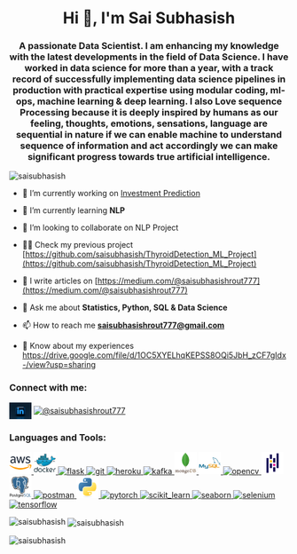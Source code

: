 <h1 align="center">Hi 👋, I'm Sai Subhasish</h1>
<h3 align="center">A passionate Data Scientist. I am enhancing my knowledge with the latest developments in the field of Data Science. I have worked in data science for more than a year, with a track record of successfully implementing data science pipelines in production with practical expertise using modular coding, ml-ops, machine learning & deep learning. I also Love sequence Processing because it is deeply inspired by humans as our feeling, thoughts, emotions, sensations, language are sequential in nature if we can enable machine to understand sequence of information and act accordingly we can make significant progress towards true artificial intelligence.</h3>

<p align="left"> <img src="https://komarev.com/ghpvc/?username=saisubhasish&label=Profile%20views&color=0e75b6&style=flat" alt="saisubhasish" /> </p>

- 🔭 I’m currently working on [Investment Prediction](https://github.com/saisubhasish/Investment_Prediction)

- 🌱 I’m currently learning **NLP**

- 👯 I’m looking to collaborate on NLP Project

- 👨‍💻 Check my previous project [https://github.com/saisubhasish/ThyroidDetection_ML_Project](https://github.com/saisubhasish/ThyroidDetection_ML_Project)

- 📝 I write articles on [https://medium.com/@saisubhasishrout777](https://medium.com/@saisubhasishrout777)

- 💬 Ask me about **Statistics, Python, SQL & Data Science**

- 📫 How to reach me **saisubhasishrout777@gmail.com**

- 📄 Know about my experiences https://drive.google.com/file/d/1OC5XYELhqKEPSS8OQi5JbH_zCF7gIdx-/view?usp=sharing

<h3 align="left">Connect with me:</h3>
<p align="left">
<a href="https://linkedin.com/in/sai-subhasish-rout-655707151/" target="blank"><img align="center" src="https://github.com/saisubhasish/datasets/blob/main/photo-1611944212129-29977ae1398c.jfif" alt="sai-subhasish-rout-655707151/" height="30" width="40" /></a>
<a href="https://medium.com/@saisubhasishrout777" target="blank"><img align="center" src="https://raw.githubusercontent.com/rahuldkjain/github-profile-readme-generator/master/src/images/icons/Social/medium.svg" alt="@saisubhasishrout777" height="30" width="40" /></a>
</p>

<h3 align="left">Languages and Tools:</h3>
<p align="left"> <a href="https://aws.amazon.com" target="_blank" rel="noreferrer"> <img src="https://raw.githubusercontent.com/devicons/devicon/master/icons/amazonwebservices/amazonwebservices-original-wordmark.svg" alt="aws" width="40" height="40"/> </a> <a href="https://www.docker.com/" target="_blank" rel="noreferrer"> <img src="https://raw.githubusercontent.com/devicons/devicon/master/icons/docker/docker-original-wordmark.svg" alt="docker" width="40" height="40"/> </a> <a href="https://flask.palletsprojects.com/" target="_blank" rel="noreferrer"> <img src="https://www.vectorlogo.zone/logos/pocoo_flask/pocoo_flask-icon.svg" alt="flask" width="40" height="40"/> </a> <a href="https://git-scm.com/" target="_blank" rel="noreferrer"> <img src="https://www.vectorlogo.zone/logos/git-scm/git-scm-icon.svg" alt="git" width="40" height="40"/> </a> <a href="https://heroku.com" target="_blank" rel="noreferrer"> <img src="https://www.vectorlogo.zone/logos/heroku/heroku-icon.svg" alt="heroku" width="40" height="40"/> </a> <a href="https://kafka.apache.org/" target="_blank" rel="noreferrer"> <img src="https://www.vectorlogo.zone/logos/apache_kafka/apache_kafka-icon.svg" alt="kafka" width="40" height="40"/> </a> <a href="https://www.mongodb.com/" target="_blank" rel="noreferrer"> <img src="https://raw.githubusercontent.com/devicons/devicon/master/icons/mongodb/mongodb-original-wordmark.svg" alt="mongodb" width="40" height="40"/> </a> <a href="https://www.mysql.com/" target="_blank" rel="noreferrer"> <img src="https://raw.githubusercontent.com/devicons/devicon/master/icons/mysql/mysql-original-wordmark.svg" alt="mysql" width="40" height="40"/> </a> <a href="https://opencv.org/" target="_blank" rel="noreferrer"> <img src="https://www.vectorlogo.zone/logos/opencv/opencv-icon.svg" alt="opencv" width="40" height="40"/> </a> <a href="https://pandas.pydata.org/" target="_blank" rel="noreferrer"> <img src="https://raw.githubusercontent.com/devicons/devicon/2ae2a900d2f041da66e950e4d48052658d850630/icons/pandas/pandas-original.svg" alt="pandas" width="40" height="40"/> </a> <a href="https://www.postgresql.org" target="_blank" rel="noreferrer"> <img src="https://raw.githubusercontent.com/devicons/devicon/master/icons/postgresql/postgresql-original-wordmark.svg" alt="postgresql" width="40" height="40"/> </a> <a href="https://postman.com" target="_blank" rel="noreferrer"> <img src="https://www.vectorlogo.zone/logos/getpostman/getpostman-icon.svg" alt="postman" width="40" height="40"/> </a> <a href="https://www.python.org" target="_blank" rel="noreferrer"> <img src="https://raw.githubusercontent.com/devicons/devicon/master/icons/python/python-original.svg" alt="python" width="40" height="40"/> </a> <a href="https://pytorch.org/" target="_blank" rel="noreferrer"> <img src="https://www.vectorlogo.zone/logos/pytorch/pytorch-icon.svg" alt="pytorch" width="40" height="40"/> </a> <a href="https://scikit-learn.org/" target="_blank" rel="noreferrer"> <img src="https://upload.wikimedia.org/wikipedia/commons/0/05/Scikit_learn_logo_small.svg" alt="scikit_learn" width="40" height="40"/> </a> <a href="https://seaborn.pydata.org/" target="_blank" rel="noreferrer"> <img src="https://seaborn.pydata.org/_images/logo-mark-lightbg.svg" alt="seaborn" width="40" height="40"/> </a> <a href="https://www.selenium.dev" target="_blank" rel="noreferrer"> <img src="https://raw.githubusercontent.com/detain/svg-logos/780f25886640cef088af994181646db2f6b1a3f8/svg/selenium-logo.svg" alt="selenium" width="40" height="40"/> </a> <a href="https://www.tensorflow.org" target="_blank" rel="noreferrer"> <img src="https://www.vectorlogo.zone/logos/tensorflow/tensorflow-icon.svg" alt="tensorflow" width="40" height="40"/> </a> </p>

<p><img align="left" src="https://github-readme-stats.vercel.app/api/top-langs?username=saisubhasish&show_icons=true&locale=en&layout=compact" alt="saisubhasish" /></p>

<p>&nbsp;<img align="center" src="https://github-readme-stats.vercel.app/api?username=saisubhasish&show_icons=true&locale=en" alt="saisubhasish" /></p>

<p><img align="center" src="https://github-readme-streak-stats.herokuapp.com/?user=saisubhasish&" alt="saisubhasish" /></p>
